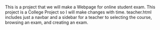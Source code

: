 This is a project that we will make a Webpage for online student exam.
This project is a College Project so I will make changes with time.
teacher.html includes just a navbar and a sidebar for a teacher to selecting the course, browsing an exam, and creating an exam.
